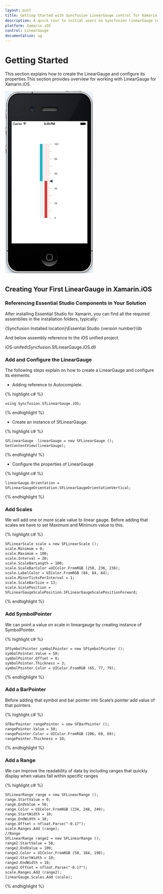 ```yaml
---
layout: post
title: Getting Started with Syncfusion LinearGauge control for Xamarin.iOS
description: A quick tour to initial users on Syncfusion linearGauge control for Xamarin.iOS platform 
platform: Xamarin.iOS
control: LinearGauge
documentation: ug
---
```


# Getting Started

This section explains how to create the LinearGauge and configure its properties.This section provides overview for working with LinearGauge for Xamarin.iOS.

![](images/Xamarin.iOS.png)

## Creating Your First LinearGauge in Xamarin.iOS

### Referencing Essential Studio Components in Your Solution

After installing Essential Studio for Xamarin, you can find all the required assemblies in the installation folders, typically:

{Syncfusion Installed location}\Essential Studio {version number}\lib

And below assembly reference to the iOS unified project.

iOS-unifed\Syncfusion.SfLinearGauge.iOS.dll 

### Add and Configure the LinearGauge

The following steps explain on how to create a LinearGauge and configure its elements:

* Adding reference to Autocomplete.

{% highlight c# %}

	using Syncfusion.SfLinearGauge.iOS; 

{% endhighlight %}

* Create an instance of SfLinearGauge.

{% highlight c# %}

	SFLinearGauge  linearGauge = new SFLinearGauge ();
	SetContentView(linearGauge);

{% endhighlight %}

* Configure the properties of LinearGauge

{% highlight c# %}

	linearGauge.Orientation = SFLinearGaugeOrientation.SFLinearGaugeOrientationVertical;

{% endhighlight %}

### Add Scales

We will add one or more scale value to linear gauge. Before adding that scales we have to set 
Maximum and Minimum value to this.

{% highlight c# %}

	SFLinearScale scale = new SFLinearScale ();
	scale.Minimum = 0;
	scale.Maximum = 100;
	scale.Interval = 20;
	scale.ScaleBarLength = 100;
	scale.ScaleBarColor =UIColor.FromRGB (250, 236, 236);
	scale.LabelColor = UIColor.FromRGB (84, 84, 84); 
	scale.MinorTicksPerInterval = 1;
	scale.ScaleBarSize = 13;
	scale.ScalePosition = SFLinearGaugeScalePosition.SFLinearGaugeScalePositionForward;
	
{% endhighlight %}

### Add SymbolPointer

We can point a value on scale in lineargauge by creating instance of SymbolPointer.

{% highlight c# %}

	SFSymbolPointer symbolPointer = new SFSymbolPointer ();
	symbolPointer.Value = 50;
	symbolPointer.Offset = 0;
	symbolPointer.Thickness = 3;
	symbolPointer.Color = UIColor.FromRGB (65, 77, 79);        

{% endhighlight %}		
	
### Add a BarPointer

Before adding that symbol and bar pointer into Scale’s pointer add value of that pointers.

{% highlight c# %}

    SFBarPointer rangePointer = new SFBarPointer ();
	rangePointer.Value = 50;
	rangePointer.Color = UIColor.FromRGB (206, 69, 69);
	rangePointer.Thickness = 10;
			
{% endhighlight %}

### Add a Range

We can improve the readability of data by including ranges that quickly display when values fall within specific ranges

{% highlight c# %}

    SFLinearRange range = new SFLinearRange ();
	range.StartValue = 0;
	range.EndValue = 50;
	range.Color = UIColor.FromRGB (234, 248, 249);
	range.StartWidth = 10;
	range.EndWidth = 10;
	range.Offset = nfloat.Parse("-0.17");
	scale.Ranges.Add (range);
	//Range
	SFLinearRange range2 = new SFLinearRange ();
	range2.StartValue = 50;
	range2.EndValue = 100;
	range2.Color = UIColor.FromRGB (50, 184, 198);
	range2.StartWidth = 10;
	range2.EndWidth = 10;
	range2.Offset = nfloat.Parse("-0.17");
	scale.Ranges.Add (range2);        
	linearGauge.Scales.Add (scale);

{% endhighlight %}





